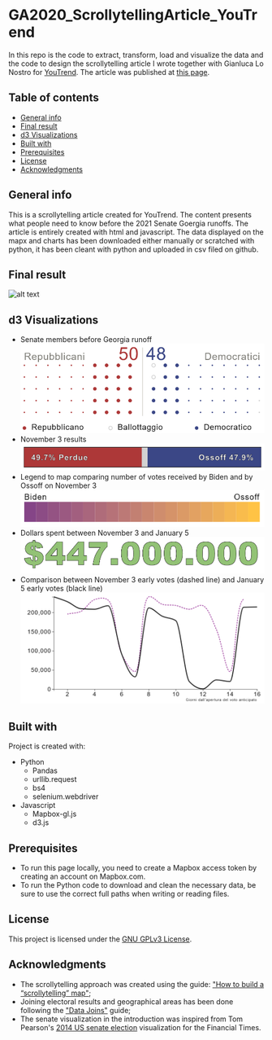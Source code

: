 # GA2020_ScrollytellingArticle_YouTrend
 In this repo is the code to extract, transform, load and visualize the data and the code to design the scrollytelling article I wrote together with Gianluca Lo Nostro for [YouTrend](https://www.youtrend.it "YouTrend's Homepage"). The article was published at [this page](https://www.youtrend.it/2021/01/04/usa-2020-dalla-georgia-passa-il-controllo-del-senato/ "USA 2020: dalla Georgia passa il controllo del Senato").


 ## Table of contents
 * [General info](#general-info)
 * [Final result](#final-result)
 * [d3 Visualizations](#d3-visualizations)
 * [Built with](#built-with)
 * [Prerequisites](#prerequisites)
 * [License](#license)
 * [Acknowledgments](#acknowledgments)

 ## General info
 This is a scrollytelling article created for YouTrend. The content presents what people need to know before the 2021 Senate Goergia runoffs. The article is entirely created with html and javascript. The data displayed on the mapx and charts has been downloaded either manually or scratched with python, it has been cleant with python and uploaded in csv filed on github.

 ## Final result
  ![alt text](./GIF/GIFDesktop.gif)

 ## d3 Visualizations
 * Senate members before Georgia runoff
   ![alt text](./images/senate_viz.PNG)
 * November 3 results
   ![alt text](./images/bar_result.PNG)
 * Legend to map comparing number of votes received by Biden and by Ossoff on November 3
   ![alt text](./images/bar_legend.PNG)
 * Dollars spent between November 3 and January 5
   ![alt text](./images/dollars_spent.PNG)
 * Comparison between November 3 early votes (dashed line) and January 5 early votes (black line)
   ![alt text](./images/early_vote.PNG)

 ## Built with
 Project is created with:
 * Python
   * Pandas
   * urllib.request
   * bs4
   * selenium.webdriver
 * Javascript
   * Mapbox-gl.js
   * d3.js

 ## Prerequisites
* To run this page locally, you need to create a Mapbox access token by creating an account on Mapbox.com.
* To run the Python code to download and clean the necessary data, be sure to use the correct full paths when writing or reading files.

 ## License
This project is licensed under the [GNU GPLv3 License](https://choosealicense.com/licenses/gpl-3.0/).

 ## Acknowledgments
 * The scrollytelling approach was created using the guide: ["How to build a “scrollytelling” map"](https://blog.mapbox.com/how-to-build-a-scrollytelling-map-ead6baf2cd1b);
 * Joining electoral results and geographical areas has been done following the ["Data Joins"](https://labs.mapbox.com/education/impact-tools/data-joins/) guide;
 * The senate visualization in the introduction was inspired from Tom Pearson's [2014 US senate election](http://bl.ocks.org/tomgp/59b5d482551ca14a4063) visualization for the Financial Times.
